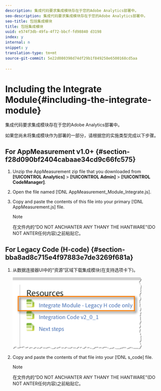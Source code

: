 ```yaml
---
description: 集成代码要求集成模块存在于您的Adobe Analytics部署中。
seo-description: 集成代码要求集成模块存在于您的Adobe Analytics部署中。
seo-title: 包括集成模块
title: 包括集成模块
uuid: e574f3db-49fa-4f72-bbcf-fd98840 d3198
index: y
internal: n
snippet: y
translation-type: tm+mt
source-git-commit: 5e22d080398d74df29b1f849258e6500168cd5aa

---
```



# Including the Integrate Module{#including-the-integrate-module}

集成代码要求集成模块存在于您的Adobe Analytics部署中。

如果您尚未将集成模块作为部署的一部分，请根据您的实施类型完成以下步骤。

## For AppMeasurement v1.0+ {#section-f28d090bf2404cabaae34cd9c66fc575}

1. Unzip the AppMeasurement zip file that you downloaded from **[!UICONTROL Analytics]** &gt; **[!UICONTROL Admin]** &gt; **[!UICONTROL CodeManager]**.

1. Open the file named [!DNL AppMeasurement_Module_Integrate.js].
1. Copy and paste the contents of this file into your primary [!DNL AppMeasurement.js] file.

   >[!NOTE]
   >
   >在文件内的“DO NOT ANCHANTER ANY THANY THE HANTWARE”(DO NOT ANTER任何内容)之前粘贴它。

## For Legacy Code (H-code) {#section-bba8ad8c715e4f97883e7de3269f681a}

1. 从数据连接器UI中的“资源”区域下载集成模块(在支持选项卡下)。

   ![](assets/h_code.png)

1. Copy and paste the contents of that file into your [!DNL s_code] file.

   >[!NOTE]
   >
   >在文件内的“DO NOT ANCHANTER ANY THANY THE HANTWARE”(DO NOT ANTER任何内容)之前粘贴它。

